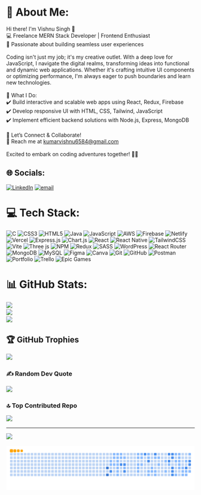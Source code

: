 # 💫 About Me:
Hi there! I'm Vishnu Singh 👋<br>💻 Freelance MERN Stack Developer | Frontend Enthusiast<br>🔹 Passionate about building seamless user experiences<br><br>Coding isn't just my job; it's my creative outlet. With a deep love for JavaScript, I navigate the digital realms, transforming ideas into functional and dynamic web applications. Whether it's crafting intuitive UI components or optimizing performance, I'm always eager to push boundaries and learn new technologies.<br><br>🚀 What I Do:<br>✔️ Build interactive and scalable web apps using React, Redux, Firebase<br>✔️ Develop responsive UI with HTML, CSS, Tailwind, JavaScript<br>✔️ Implement efficient backend solutions with Node.js, Express, MongoDB<br><br>🔗 Let’s Connect & Collaborate!<br>📧 Reach me at kumarvishnu6584@gmail.com<br><br>Excited to embark on coding adventures together! 🚀✨


## 🌐 Socials:
[![LinkedIn](https://img.shields.io/badge/LinkedIn-%230077B5.svg?logo=linkedin&logoColor=white)](https://www.linkedin.com/in/vishnu-singh-790b621bb/) [![email](https://img.shields.io/badge/Email-D14836?logo=gmail&logoColor=white)](mailto:kumarvishnu65834@gmail.com) 

# 💻 Tech Stack:
![C](https://img.shields.io/badge/c-%2300599C.svg?style=plastic&logo=c&logoColor=white) ![CSS3](https://img.shields.io/badge/css3-%231572B6.svg?style=plastic&logo=css3&logoColor=white) ![HTML5](https://img.shields.io/badge/html5-%23E34F26.svg?style=plastic&logo=html5&logoColor=white) ![Java](https://img.shields.io/badge/java-%23ED8B00.svg?style=plastic&logo=openjdk&logoColor=white) ![JavaScript](https://img.shields.io/badge/javascript-%23323330.svg?style=plastic&logo=javascript&logoColor=%23F7DF1E) ![AWS](https://img.shields.io/badge/AWS-%23FF9900.svg?style=plastic&logo=amazon-aws&logoColor=white) ![Firebase](https://img.shields.io/badge/firebase-%23039BE5.svg?style=plastic&logo=firebase) ![Netlify](https://img.shields.io/badge/netlify-%23000000.svg?style=plastic&logo=netlify&logoColor=#00C7B7) ![Vercel](https://img.shields.io/badge/vercel-%23000000.svg?style=plastic&logo=vercel&logoColor=white) ![Express.js](https://img.shields.io/badge/express.js-%23404d59.svg?style=plastic&logo=express&logoColor=%2361DAFB) ![Chart.js](https://img.shields.io/badge/chart.js-F5788D.svg?style=plastic&logo=chart.js&logoColor=white) ![React](https://img.shields.io/badge/react-%2320232a.svg?style=plastic&logo=react&logoColor=%2361DAFB) ![React Native](https://img.shields.io/badge/react_native-%2320232a.svg?style=plastic&logo=react&logoColor=%2361DAFB) ![TailwindCSS](https://img.shields.io/badge/tailwindcss-%2338B2AC.svg?style=plastic&logo=tailwind-css&logoColor=white) ![Vite](https://img.shields.io/badge/vite-%23646CFF.svg?style=plastic&logo=vite&logoColor=white) ![Three js](https://img.shields.io/badge/threejs-black?style=plastic&logo=three.js&logoColor=white) ![NPM](https://img.shields.io/badge/NPM-%23CB3837.svg?style=plastic&logo=npm&logoColor=white) ![Redux](https://img.shields.io/badge/redux-%23593d88.svg?style=plastic&logo=redux&logoColor=white) ![SASS](https://img.shields.io/badge/SASS-hotpink.svg?style=plastic&logo=SASS&logoColor=white) ![WordPress](https://img.shields.io/badge/WordPress-%23117AC9.svg?style=plastic&logo=WordPress&logoColor=white) ![React Router](https://img.shields.io/badge/React_Router-CA4245?style=plastic&logo=react-router&logoColor=white) ![MongoDB](https://img.shields.io/badge/MongoDB-%234ea94b.svg?style=plastic&logo=mongodb&logoColor=white) ![MySQL](https://img.shields.io/badge/mysql-4479A1.svg?style=plastic&logo=mysql&logoColor=white) ![Figma](https://img.shields.io/badge/figma-%23F24E1E.svg?style=plastic&logo=figma&logoColor=white) ![Canva](https://img.shields.io/badge/Canva-%2300C4CC.svg?style=plastic&logo=Canva&logoColor=white) ![Git](https://img.shields.io/badge/git-%23F05033.svg?style=plastic&logo=git&logoColor=white) ![GitHub](https://img.shields.io/badge/github-%23121011.svg?style=plastic&logo=github&logoColor=white) ![Postman](https://img.shields.io/badge/Postman-FF6C37?style=plastic&logo=postman&logoColor=white) ![Portfolio](https://img.shields.io/badge/Portfolio-%23000000.svg?style=plastic&logo=firefox&logoColor=#FF7139) ![Trello](https://img.shields.io/badge/Trello-%23026AA7.svg?style=plastic&logo=Trello&logoColor=white) ![Epic Games](https://img.shields.io/badge/epicgames-%23313131.svg?style=plastic&logo=epicgames&logoColor=white)
# 📊 GitHub Stats:
![](https://github-readme-stats.vercel.app/api?username=Vishnnsingh&theme=dark&hide_border=false&include_all_commits=false&count_private=false)<br/>
![](https://github-readme-streak-stats.herokuapp.com/?user=Vishnnsingh&theme=dark&hide_border=false)<br/>
![](https://github-readme-stats.vercel.app/api/top-langs/?username=Vishnnsingh&theme=dark&hide_border=false&include_all_commits=false&count_private=false&layout=compact)

## 🏆 GitHub Trophies
![](https://github-profile-trophy.vercel.app/?username=Vishnnsingh&theme=radical&no-frame=false&no-bg=false&margin-w=4)

### ✍️ Random Dev Quote
![](https://quotes-github-readme.vercel.app/api?type=horizontal&theme=dark)

### 🔝 Top Contributed Repo
![](https://github-contributor-stats.vercel.app/api?username=Vishnnsingh&limit=5&theme=dark&combine_all_yearly_contributions=true)

---
[![](https://visitcount.itsvg.in/api?id=Vishnnsingh&icon=2&color=0)](https://visitcount.itsvg.in)


<picture>
  <source media="(prefers-color-scheme: dark)" srcset="https://github.com/Vishnnsingh/VishnnSingh/blob/output/github-snake-dark.svg" />
  <source media="(prefers-color-scheme: light)" srcset="https://github.com/Vishnnsingh/VishnnSingh/blob/output/github-snake.svg" />
  <img alt="github-snake" src="https://github.com/Vishnnsingh/VishnnSingh/blob/output/ocean.gif" />
</picture>
<!-- Proudly created with GPRM ( https://gprm.itsvg.in ) -->
